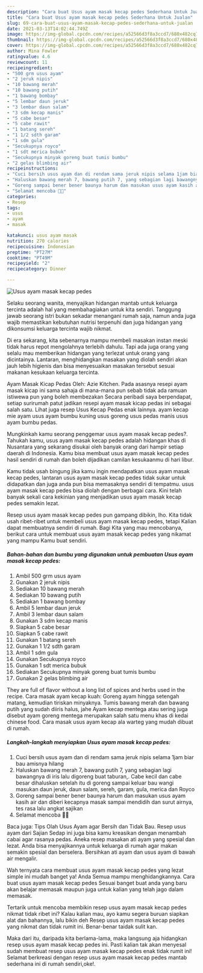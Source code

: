 ```yaml
---
description: "Cara buat Usus ayam masak kecap pedes Sederhana Untuk Jualan"
title: "Cara buat Usus ayam masak kecap pedes Sederhana Untuk Jualan"
slug: 69-cara-buat-usus-ayam-masak-kecap-pedes-sederhana-untuk-jualan
date: 2021-03-13T14:02:44.749Z
image: https://img-global.cpcdn.com/recipes/a52566d3f8a3ccd7/680x482cq70/usus-ayam-masak-kecap-pedes-foto-resep-utama.jpg
thumbnail: https://img-global.cpcdn.com/recipes/a52566d3f8a3ccd7/680x482cq70/usus-ayam-masak-kecap-pedes-foto-resep-utama.jpg
cover: https://img-global.cpcdn.com/recipes/a52566d3f8a3ccd7/680x482cq70/usus-ayam-masak-kecap-pedes-foto-resep-utama.jpg
author: Mina Fowler
ratingvalue: 4.6
reviewcount: 11
recipeingredient:
- "500 grm usus ayam"
- "2 jeruk nipis"
- "10 bawang merah"
- "10 bawang putih"
- "1 bawang bombay"
- "5 lembar daun jeruk"
- "3 lembar daun salam"
- "3 sdm kecap manis"
- "5 cabe besar"
- "5 cabe rawit"
- "1 batang sereh"
- "1 1/2 sdth garam"
- "1 sdm gula"
- "Secukupnya royco"
- "1 sdt merica bubuk"
- "Secukupnya minyak goreng buat tumis bumbu"
- "2 gelas blimbing air"
recipeinstructions:
- "Cuci bersih usus ayam dan di rendam sama jeruk nipis selama 1jam biar bau amisnya hilang"
- "Haluskan bawang merah 7, bawang putih 7, yang sebagian lagi bawangnya di iris lalu digoreng buat taburan,. Cabe kecil dan cabe besar dihaluskan setelah itu di goreng sampai keluar bau wangi masukan daun jeruk, daun salam, sereh, garam, gula, merica dan Royco"
- "Goreng sampai bener bener baunya harum dan masukan usus ayam kasih air dan diberi kecapnya masak sampai mendidih dan surut airnya, tes rasa lalu angkat sajikan"
- "Selamat mencoba 🙏🙏"
categories:
- Resep
tags:
- usus
- ayam
- masak

katakunci: usus ayam masak 
nutrition: 270 calories
recipecuisine: Indonesian
preptime: "PT27M"
cooktime: "PT49M"
recipeyield: "2"
recipecategory: Dinner

---
```



![Usus ayam masak kecap pedes](https://img-global.cpcdn.com/recipes/a52566d3f8a3ccd7/680x482cq70/usus-ayam-masak-kecap-pedes-foto-resep-utama.jpg)

Selaku seorang wanita, menyajikan hidangan mantab untuk keluarga tercinta adalah hal yang membahagiakan untuk kita sendiri. Tanggung jawab seorang istri bukan sekadar menangani rumah saja, namun anda juga wajib memastikan kebutuhan nutrisi terpenuhi dan juga hidangan yang dikonsumsi keluarga tercinta wajib nikmat.

Di era  sekarang, kita sebenarnya mampu membeli masakan instan meski tidak harus repot mengolahnya terlebih dahulu. Tapi ada juga orang yang selalu mau memberikan hidangan yang terlezat untuk orang yang dicintainya. Lantaran, menghidangkan masakan yang diolah sendiri akan jauh lebih higienis dan bisa menyesuaikan masakan tersebut sesuai makanan kesukaan keluarga tercinta. 

Ayam Masak Kicap Pedas Oleh: Azie Kitchen. Pada asasnya resepi ayam masak kicap ini sama sahaja di mana-mana pun sebab tidak ada ramuan istiwewa pun yang boleh membezakan Secara peribadi saya berpendapat, setiap surirumah patut jadikan resepi ayam masak kicap pedas ini sebagai salah satu. Lihat juga resep Usus Kecap Pedas enak lainnya. ayam kecap mie ayam usus ayam bumbu kuning usus goreng usus pedas manis usus ayam bumbu pedas.

Mungkinkah kamu seorang penggemar usus ayam masak kecap pedes?. Tahukah kamu, usus ayam masak kecap pedes adalah hidangan khas di Nusantara yang sekarang disukai oleh banyak orang dari hampir setiap daerah di Indonesia. Kamu bisa membuat usus ayam masak kecap pedes hasil sendiri di rumah dan boleh dijadikan camilan kesukaanmu di hari libur.

Kamu tidak usah bingung jika kamu ingin mendapatkan usus ayam masak kecap pedes, lantaran usus ayam masak kecap pedes tidak sukar untuk didapatkan dan juga anda pun bisa memasaknya sendiri di tempatmu. usus ayam masak kecap pedes bisa diolah dengan berbagai cara. Kini telah banyak sekali cara kekinian yang menjadikan usus ayam masak kecap pedes semakin lezat.

Resep usus ayam masak kecap pedes pun gampang dibikin, lho. Kita tidak usah ribet-ribet untuk membeli usus ayam masak kecap pedes, tetapi Kalian dapat membuatnya sendiri di rumah. Bagi Kita yang mau mencobanya, berikut cara untuk membuat usus ayam masak kecap pedes yang nikamat yang mampu Kamu buat sendiri.

<!--inarticleads1-->

##### Bahan-bahan dan bumbu yang digunakan untuk pembuatan Usus ayam masak kecap pedes:

1. Ambil 500 grm usus ayam
1. Gunakan 2 jeruk nipis
1. Sediakan 10 bawang merah
1. Sediakan 10 bawang putih
1. Sediakan 1 bawang bombay
1. Ambil 5 lembar daun jeruk
1. Ambil 3 lembar daun salam
1. Gunakan 3 sdm kecap manis
1. Siapkan 5 cabe besar
1. Siapkan 5 cabe rawit
1. Gunakan 1 batang sereh
1. Gunakan 1 1/2 sdth garam
1. Ambil 1 sdm gula
1. Gunakan Secukupnya royco
1. Gunakan 1 sdt merica bubuk
1. Sediakan Secukupnya minyak goreng buat tumis bumbu
1. Gunakan 2 gelas blimbing air


They are full of flavor without a long list of spices and herbs used in the recipe. Cara masak ayam kecap kuah: Goreng ayam hingga setengah matang, kemudian tiriskan minyaknya. Tumis bawang merah dan bawang putih yang sudah diiris halus, jahe Ayam kecap mentega atau sering juga disebut ayam goreng mentega merupakan salah satu menu khas di kedai chinese food. Cara masak usus ayam kecap ala warteg yang mudah dibuat di rumah. 

<!--inarticleads2-->

##### Langkah-langkah menyiapkan Usus ayam masak kecap pedes:

1. Cuci bersih usus ayam dan di rendam sama jeruk nipis selama 1jam biar bau amisnya hilang
1. Haluskan bawang merah 7, bawang putih 7, yang sebagian lagi bawangnya di iris lalu digoreng buat taburan,. Cabe kecil dan cabe besar dihaluskan setelah itu di goreng sampai keluar bau wangi masukan daun jeruk, daun salam, sereh, garam, gula, merica dan Royco
1. Goreng sampai bener bener baunya harum dan masukan usus ayam kasih air dan diberi kecapnya masak sampai mendidih dan surut airnya, tes rasa lalu angkat sajikan
1. Selamat mencoba 🙏🙏


Baca juga: Tips Olah Usus Ayam agar Bersih dan Tidak Bau. Resep usus ayam dari Sajian Sedap ini juga bisa kamu kreasikan dengan menambah cabai agar rasanya pedas. Aneka resep masakan ati ayam yang spesial dan lezat. Anda bisa menyajikannya untuk keluarga di rumah agar makan semakin spesial dan berselera. Bersihkan ati ayam dan usus ayam di bawah air mengalir. 

Wah ternyata cara membuat usus ayam masak kecap pedes yang lezat simple ini mudah banget ya! Anda Semua mampu menghidangkannya. Cara buat usus ayam masak kecap pedes Sesuai banget buat anda yang baru akan belajar memasak maupun juga untuk kalian yang telah jago dalam memasak.

Tertarik untuk mencoba membikin resep usus ayam masak kecap pedes nikmat tidak ribet ini? Kalau kalian mau, ayo kamu segera buruan siapkan alat dan bahannya, lalu bikin deh Resep usus ayam masak kecap pedes yang nikmat dan tidak rumit ini. Benar-benar taidak sulit kan. 

Maka dari itu, daripada kita berlama-lama, maka langsung aja hidangkan resep usus ayam masak kecap pedes ini. Pasti kalian tak akan menyesal sudah membuat resep usus ayam masak kecap pedes enak tidak rumit ini! Selamat berkreasi dengan resep usus ayam masak kecap pedes mantab sederhana ini di rumah sendiri,oke!.

